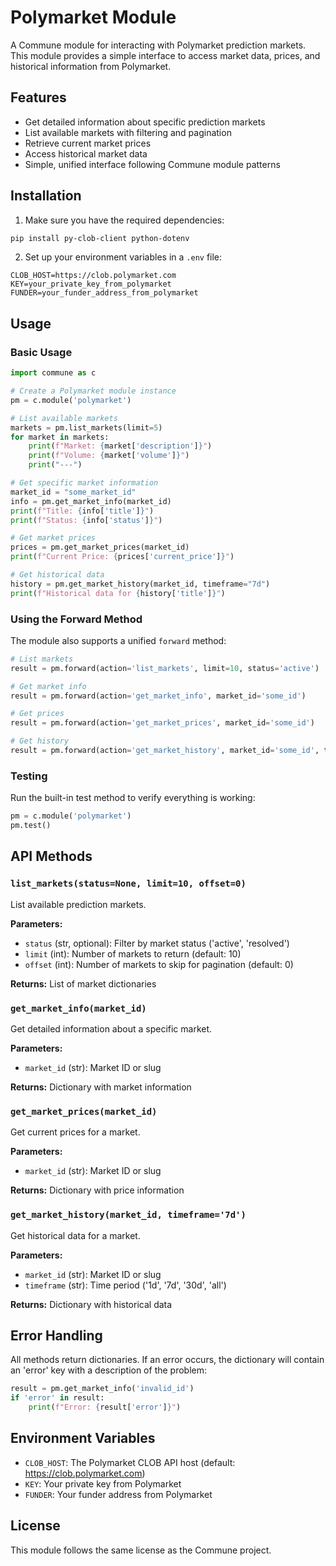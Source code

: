 # Polymarket Module

A Commune module for interacting with Polymarket prediction markets. This module provides a simple interface to access market data, prices, and historical information from Polymarket.

## Features

- Get detailed information about specific prediction markets
- List available markets with filtering and pagination
- Retrieve current market prices
- Access historical market data
- Simple, unified interface following Commune module patterns

## Installation

1. Make sure you have the required dependencies:
```bash
pip install py-clob-client python-dotenv
```

2. Set up your environment variables in a `.env` file:
```env
CLOB_HOST=https://clob.polymarket.com
KEY=your_private_key_from_polymarket
FUNDER=your_funder_address_from_polymarket
```

## Usage

### Basic Usage

```python
import commune as c

# Create a Polymarket module instance
pm = c.module('polymarket')

# List available markets
markets = pm.list_markets(limit=5)
for market in markets:
    print(f"Market: {market['description']}")
    print(f"Volume: {market['volume']}")
    print("---")

# Get specific market information
market_id = "some_market_id"
info = pm.get_market_info(market_id)
print(f"Title: {info['title']}")
print(f"Status: {info['status']}")

# Get market prices
prices = pm.get_market_prices(market_id)
print(f"Current Price: {prices['current_price']}")

# Get historical data
history = pm.get_market_history(market_id, timeframe="7d")
print(f"Historical data for {history['title']}")
```

### Using the Forward Method

The module also supports a unified `forward` method:

```python
# List markets
result = pm.forward(action='list_markets', limit=10, status='active')

# Get market info
result = pm.forward(action='get_market_info', market_id='some_id')

# Get prices
result = pm.forward(action='get_market_prices', market_id='some_id')

# Get history
result = pm.forward(action='get_market_history', market_id='some_id', timeframe='30d')
```

### Testing

Run the built-in test method to verify everything is working:

```python
pm = c.module('polymarket')
pm.test()
```

## API Methods

### `list_markets(status=None, limit=10, offset=0)`
List available prediction markets.

**Parameters:**
- `status` (str, optional): Filter by market status ('active', 'resolved')
- `limit` (int): Number of markets to return (default: 10)
- `offset` (int): Number of markets to skip for pagination (default: 0)

**Returns:** List of market dictionaries

### `get_market_info(market_id)`
Get detailed information about a specific market.

**Parameters:**
- `market_id` (str): Market ID or slug

**Returns:** Dictionary with market information

### `get_market_prices(market_id)`
Get current prices for a market.

**Parameters:**
- `market_id` (str): Market ID or slug

**Returns:** Dictionary with price information

### `get_market_history(market_id, timeframe='7d')`
Get historical data for a market.

**Parameters:**
- `market_id` (str): Market ID or slug
- `timeframe` (str): Time period ('1d', '7d', '30d', 'all')

**Returns:** Dictionary with historical data

## Error Handling

All methods return dictionaries. If an error occurs, the dictionary will contain an 'error' key with a description of the problem:

```python
result = pm.get_market_info('invalid_id')
if 'error' in result:
    print(f"Error: {result['error']}")
```

## Environment Variables

- `CLOB_HOST`: The Polymarket CLOB API host (default: https://clob.polymarket.com)
- `KEY`: Your private key from Polymarket
- `FUNDER`: Your funder address from Polymarket

## License

This module follows the same license as the Commune project.